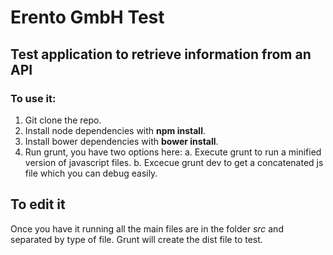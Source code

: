 Erento GmbH Test
====================

Test application to retrieve information from an API
------------------------------------------------------------------------


### To use it:

1. Git clone the repo.
2. Install node dependencies with __npm install__.
3. Install bower dependencies with **bower install**.
4. Run grunt, you have two options here: 
    a. Execute grunt to run a minified version of javascript files.
    b. Excecue grunt dev to get a concatenated js file which you can debug easily.

## To edit it

Once you have it running all the main files are in the folder *src* and separated by type of file.
Grunt will create the dist file to test.